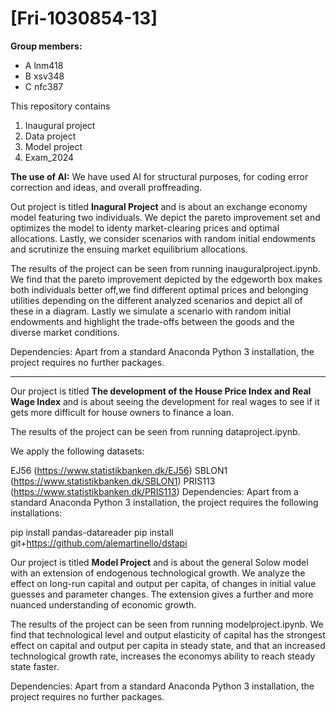 # \[Fri-1030854-13\]

**Group members:**
- A lnm418
- B xsv348
- C nfc387

This repository contains  
1. Inaugural project 
2. Data project
3. Model project
4. Exam_2024

**The use of AI:**
We have used AI for structural purposes, for coding error correction and ideas, and overall proffreading.

Out project is titled **Inagural Project** and is about an exchange economy model featuring two individuals. We depict the pareto improvement set and optimizes the model to identy market-clearing prices and optimal allocations. Lastly, we consider scenarios with random initial endowments and scrutinize the ensuing market equilibrium allocations.

The results of the project can be seen from running inauguralproject.ipynb. We find that the pareto improvement depicted by the edgeworth box makes both individuals better off,we find different optimal prices and belonging utilities depending on the different analyzed scenarios and depict all of these in a diagram. Lastly we simulate a scenario with random initial endowments and highlight the trade-offs between the goods and the diverse market conditions.


Dependencies: Apart from a standard Anaconda Python 3 installation, the project requires no further packages.

------------------------------------------------------------------------------------------------------------------
Our project is titled **The development of the House Price Index and Real Wage Index** and is about seeing the development for real wages to see if it gets more difficult for house owners to finance a loan.

The results of the project can be seen from running dataproject.ipynb.

We apply the following datasets:

EJ56 (https://www.statistikbanken.dk/EJ56)
SBLON1 (https://www.statistikbanken.dk/SBLON1)
PRIS113 (https://www.statistikbanken.dk/PRIS113)
Dependencies: Apart from a standard Anaconda Python 3 installation, the project requires the following installations:

pip install pandas-datareader pip install git+https://github.com/alemartinello/dstapi

Our project is titled **Model Project** and is about the general Solow model with an extension of endogenous technological growth. We analyze the effect on long-run capital and output per capita, of changes in initial value guesses and parameter changes. The extension gives a further and more nuanced understanding of economic growth.

The results of the project can be seen from running modelproject.ipynb. We find that technological level and output elasticity of capital has the strongest effect on capital and output per capita in steady state, and that an increased technological growth rate, increases the economys ability to reach steady state faster.

Dependencies: Apart from a standard Anaconda Python 3 installation, the project requires no further packages.
